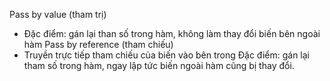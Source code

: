 Pass by value (tham trị)
- Đặc điểm: gán lại than số trong hàm, không làm thay đổi biến bên ngoài hàm
Pass by reference (tham chiếu)
- Truyền trực tiếp tham chiếu của biến vào bên trong
Đặc điểm: gán lại tham số trong hàm, ngay lập tức biến ngoài hàm cũng bị thay đổi. 